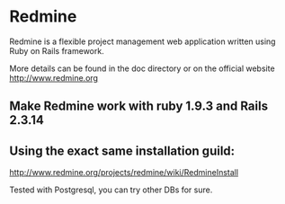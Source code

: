 # Redmine

Redmine is a flexible project management web application written using Ruby on Rails framework.

More details can be found in the doc directory or on the official website http://www.redmine.org

## Make Redmine work with ruby 1.9.3 and Rails 2.3.14

## Using the exact same installation guild: 
http://www.redmine.org/projects/redmine/wiki/RedmineInstall

Tested with Postgresql, you can try other DBs for sure.

